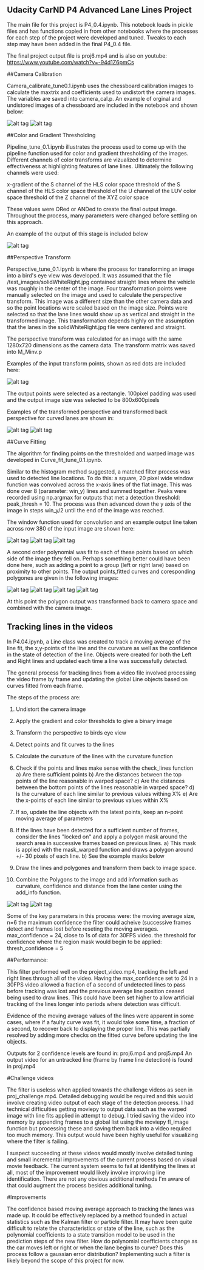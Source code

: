 ## Udacity CarND P4 Advanced Lane Lines Project

The main file for this project is P4_0.4.ipynb. This notebook loads in pickle files and has functions copied in from other notebooks where the processes for each step of the project were developed and tuned. Tweaks to each step may have been added in the final P4_0.4 file. 

The final project output file is proj6.mp4
and is also on youtube:
https://www.youtube.com/watch?v=-94d1Z6pmCs

##Camera Calibration

Camera_calibrate_tune0.1.ipynb uses the chessboard calibration images to calculate the maxtrix and coefficients used to undistort the camera images. The variables are saved into camera_cal.p. An example of orginal and undistored images of a chessboard are included in the notebook and shown below:

![alt tag](/results_imgs/uncalibrated.png)
![alt tag](/results_imgs/calibrated.png)

##Color and Gradient Thresholding


Pipeline_tune_0.1.ipynb illustrates the process used to come up with the pipeline function used for color and gradient thresholding of the images. Different channels of color transforms are vizualized to determine effectiveness at highlighting features of lane lines. Ultimately the following channels were used:

x-gradient of the S channel of the HLS color space
threshold of the S channel of the HLS color space
threshold of the U channel of the LUV color space
threshold of the Z channel of the XYZ color space

These values were ORed or ANDed to create the final output image.
Throughout the process, many parameters were changed before settling on this approach. 

An example of the output of this stage is included below

![alt tag](/results_imgs/pipeline_output.png)

##Perspective Transform

Perspective_tune_0.1.ipynb is where the process for transforming an image into a bird's eye view was developed. It was assumed that the file /test_images/solidWhiteRight.jpg contained straight lines where the vehicle was roughly in the center of the image. Four transformation points were manually selected on the image and used to calculate the perspective transform. This image was a different size than the other camera data and so the point locations were scaled based on the image size. Points were selected so that the lane lines would show up as vertical and straight in the transformed image. This transformation depends highly on the assumption that the lanes in the solidWhiteRight.jpg file were centered and straight.

The perspective transform was calculated for an image with the same 1280x720 dimensions as the camera data. The transform matrix was saved into M_Minv.p

Examples of the input transform points, shown as red dots are included here:

![alt tag](/results_imgs/perspective_points.png)

The output points were selected as a rectangle. 100pixel padding was used and the output image size was selected to be 800x600pixels

Examples of the transformed perspective and transformed back perspective for curved lanes are shown in:

![alt tag](/results_imgs/perspective_transformed.png)
![alt tag](/results_imgs/perspective_transformed_back.png)


##Curve Fitting

The algorithm for finding points on the thresholded and warped image was developed in Curve_fit_tune_0.1.ipynb.

Similar to the histogram method suggested, a matched filter process was used to detected line locations. To do this: a square, 20 pixel wide window function was convolved across the x-axis lines of the flat image. This was done over 8 (parameter: win_y) lines and summed together. Peaks were recorded using np.argmax for outputs that met a detection threshold: peak_thresh = 10. The process was then advanced down the y axis of the image in steps win_y/2 until the end of the image was reached.

The window function used for convolution and an example output line taken across row 380 of the input image are shown here:

![alt tag](/results_imgs/matched_filter_img.png)
![alt tag](/results_imgs/window.png)
![alt tag](/results_imgs/matched_filter_line.png)

A second order polynomial was fit to each of these points based on which side of the image they fell on. Perhaps something better could have been done here, such as adding a point to a group (left or right lane) based on proximity to other points. The output points,fitted curves and coresponding polygones are given in the following images:

![alt tag](/results_imgs/matched_filter_points.png)
![alt tag](/results_imgs/fitted_curves.png)
![alt tag](/results_imgs/fitted_curves2.png)
![alt tag](/results_imgs/lines_poly.png)

At this point the polygon output was transformed back to camera space and combined with the camera image.


## Tracking lines in the videos

In P4.04.ipynb, a Line class was created to track a moving average of the line fit, the x,y-points of the line and the curvature as well as the confidence in the state of detection of the line. Objects were created for both the Left and Right lines and updated each time a line was successfully detected.

The general process for tracking lines from a video file involved processing the video frame by frame and updating the global Line objects based on curves fitted from each frame.

The steps of the process are:
1. Undistort the camera image
2. Apply the gradient and color thresholds to give a binary image
3. Transform the perspective to birds eye view
4. Detect points and fit curves to the lines
5. Calculate the curvature of the lines with the curvature function
6. Check if the points and lines make sense with the check_lines function
	a) Are there sufficient points
	b) Are the distances between the top points of the line reasonable in warped space?
	c) Are the distances between the bottom points of the lines reasonable in warped space?
	d) Is the curvature of each line similar to previous values withing X%
	e) Are the x-points of each line similar to previous values within X%
7. If so, update the line objects with the latest points, keep an n-point moving average of parameters
8. If the lines have been detected for a sufficient number of frames, consider the lines "locked on" and apply a polygon mask around the search area in successive frames based on previous lines. 
	a) This mask is applied with the mask_warped function and draws a polygon around +/- 30 pixels of each line.
	b) See the example masks below
	 
9. Draw the lines and polygones and transform them back to image space.
10. Combine the Polygons to the image and add information such as curvature, confidence and distance from the lane center using the add_info function.

![alt tag](/results_imgs/left_mask.png)
![alt tag](/results_imgs/right_mask.png)

Some of the key parameters in this process were:
the moving average size, n=6
the maximum confidence the filter could acheive (successive frames detect and frames lost before reseting the moving averages. max_confidence = 24, close to 1s of data for 30FPS video.
the threshold for confidence where the region mask would begin to be applied: thresh_confidence = 5

##Performance:

This filter performed well on the project_video.mp4, tracking the left and right lines through all of the video. Having the max_confidence set to 24 in a 30FPS video allowed a fraction of a second of undetected lines to pass before tracking was lost and the previous average line position ceased being used to draw lines. This could have been set higher to allow artificial tracking of the lines longer into periods where detection was difficult. 

Evidence of the moving average values of the lines were apparent in some cases, where if a faulty curve was fit, it would take some time, a fraction of a second, to recover back to displaying the proper line. This was partially resolved by adding more checks on the fitted curve before updating the line objects. 

Outputs for 2 confidence levels are found in: proj6.mp4 and proj5.mp4
An output video for an untracked line (frame by frame line detection) is found in proj.mp4

#Challenge videos

The filter is useless when applied towards the challenge videos as seen in proj_challenge.mp4. Detailed debugging would be required and this would involve creating video output of each stage of the detection process. I had technical difficulties getting moviepy to output data such as the warped image with line fits applied in attempt to debug. I tried saving the video into memory by appending frames to a global list using the moviepy fl_image function but processing these and saving them back into a video required too much memory. This output would have been highly useful for visualizing where the filter is failing.

I suspect succeeding at these videos would mostly involve detailed tuning and small incremental improvements of the current process based on visual movie feedback. The current system seems to fail at identifying the lines at all, most of the improvement would likely involve improving line identification. There are not any obvious additional methods I'm aware of that could augment the process besides additional tuning.

#Improvements

The confidence based moving average approach to tracking the lanes was made up. It could be effectively replaced by a method founded in actual statistics such as the Kalman filter or particle filter. It may have been quite difficult to relate the characteristics or state of the line, such as the polynomial coefficients to a state transition model to be used in the prediction steps of the new filter. How do polynomial coefficients change as the car moves left or right or when the lane begins to curve? Does this process follow a gaussian error distribution? Implementing such a filter is likely beyond the scope of this project for now. 

